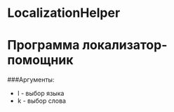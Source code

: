 # LocalizationHelper

# Программа локализатор-помощник

###Аргументы: 
+ l - выбор языка
+ k - выбор слова
